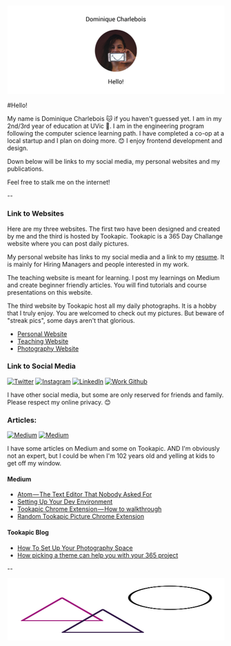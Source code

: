 ![Header Image](images/Header.png)

#Hello!

My name is Dominique Charlebois 🐱 if you haven't guessed yet. I am in my 2nd/3rd year of education at UVic 🎉. I am in the engineering program following the computer science learning path. I have completed a co-op at a local startup and I plan on doing more. 😊 I enjoy frontend development and design. 

Down below will be links to my social media, my personal websites and my publications. 

Feel free to stalk me on the internet! 

--

### Link to Websites

Here are my three websites. The first two have been designed and created by me and the third is hosted by Tookapic. Tookapic is a 365 Day Challange website where you can post daily pictures.

My personal website has links to my social media and a link to my [resume](http://dominiquecharlebois.com/resume.pdf). It is mainly for Hiring Managers and people interested in my work.

The teaching website is meant for learning. I post my learnings on Medium and create beginner friendly articles. You will find tutorials and course presentations on this website. 

The third website by Tookapic host all my daily photographs. It is a hobby that I truly enjoy. You are welcomed to check out my pictures. But beware of "streak pics", some days aren't that glorious. 

* [Personal Website](http://dominiquecharlebois.com/ "Website")
* [Teaching Website](http://teaching.dominiquecharlebois.com/ "Teaching Website")
* [Photography Website](http://photography.dominiquecharlebois.com/ "Photography Website")

### Link to Social Media

[![Twitter](https://img.shields.io/badge/Follow%20on%20Twitter-FlyteWizard-blue.svg?colorA=373a3c&colorB=1da1f2&style=flat)](https://twitter.com/flytewizard)
[![Instagram](https://img.shields.io/badge/Follow%20on%20Instagram-FlyteWizard-red.svg?colorA=373a3c&colorB=c13584&style=flat)](https://www.instagram.com/flytewizard/)
[![LinkedIn](https://img.shields.io/badge/LinkedIn-Dominique%20Charlebois-blue.svg?colorA=373a3c&colorB=0077b5&style=flat)](https://www.linkedin.com/in/dominiquecharlebois/)
[![Work Github](https://img.shields.io/badge/Work%20Github-Dominique%20Charlebois-lightgrey.svg?colorA=373a3c&colorB=9f9f9f&style=flat)](https://github.com/dominiquecharlebois)

I have other social media, but some are only reserved for friends and family. Please respect my online privacy. 😊

### Articles:

[![Medium](https://img.shields.io/badge/Medium-FlyteWizard-green.svg?colorA=373a3c&colorB=48e79a&style=flat)](https://medium.com/@FlyteWizard)
[![Medium](https://img.shields.io/badge/Tookapic-FlyteWizard-lightgrey.svg?colorA=373a3c&colorB=9f9f9f&style=flat)](https://tookapic.com/flytewizard)

I have some articles on Medium and some on Tookapic. AND I'm obviously not an expert, but I could be when I'm 102 years old and yelling at kids to get off my window. 

#### Medium

* [Atom — The Text Editor That Nobody Asked For](https://medium.com/@FlyteWizard/atom-the-text-editor-that-nobody-asked-for-32d0e227f89f#.c9tvu3oyg "Atom — The Text Editor That Nobody Asked For")
* [Setting Up Your Dev Environment](https://medium.com/@FlyteWizard/setting-up-your-dev-environment-75ae46b17843#.b113nqvoe "Setting Up Your Dev Environment")
* [Tookapic Chrome Extension — How to walkthrough](https://medium.com/@FlyteWizard/tookapic-chrome-extension-how-to-walkthrough-d2a8028281d5#.2curm0oza "Tookapic Chrome Extension — How to walkthrough")
* [Random Tookapic Picture Chrome Extension](https://medium.com/@FlyteWizard/random-tookapic-picture-chrome-extension-d21d23d090c2#.49vib5ghn "Random Tookapic Picture Chrome Extension")


#### Tookapic Blog

* [How To Set Up Your Photography Space](https://blog.tookapic.com/how-to-set-up-your-photography-space?u=984 "How To Set Up Your Photography Space")
* [How picking a theme can help you with your 365 project](https://blog.tookapic.com/how-picking-a-theme-can-help-you-with-your-365-project?u=984 "How picking a theme can help you with your 365 project")

--

<img src="images/Signature.svg" width="100%" height="144">
